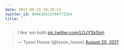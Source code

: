 ```yaml
---
date: 2017-08-21 10:25:13
twitter_id: 899638523799773184
title: ''
---
```


<blockquote class="twitter-tweet"><p lang="en" dir="ltr">I like &#39;em both <a href="https://t.co/LGJYSk5lxh">pic.twitter.com/LGJYSk5lxh</a></p>&mdash; Tyson Hesse (@tyson_hesse) <a href="https://twitter.com/tyson_hesse/status/899418001371312128?ref_src=twsrc%5Etfw">August 20, 2017</a></blockquote>
<script async src="https://platform.twitter.com/widgets.js" charset="utf-8"></script>
